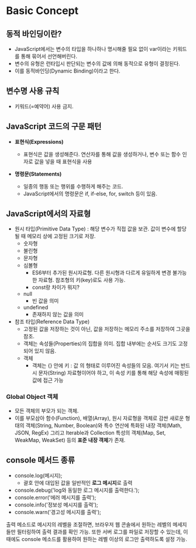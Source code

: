 # Basic Concept

## 동적 바인딩이란?
* JavaScript에서는 변수의 타입을 하나하나 명시해줄 필요 없이 var이라는 키워드를 통해 묶어서 선언해버린다. 
* 변수의 유형은 런타입시 판단되는 변수의 값에 의해 동적으로 유형이 결정된다. 
* 이를 동적바인딩(Dynamic Binding)이라고 한다.

## 변수명 사용 규칙
* 키워드(=예약어) 사용 금지. 

## JavaScript 코드의 구문 패턴
* **표현식(Expressions)**
  * 표현식은 값을 생성해준다. 연산자를 통해 값을 생성하거나, 변수 또는 함수 인자로 값을 넣을 때 표현식을 사용

* **명령문(Statements)**
  * 일종의 행동 또는 행위를 수행하게 해주는 코드. 
  * JavaScript에서의 명령문은 if, if-else, for, switch 등이 있음. 

## JavaScript에서의 자료형
* 원시 타입(Primitive Data Type) : 해당 변수가 직접 값을 보관. 값이 변수에 할당될 때 메모리 상에 고정된 크기로 저장. 
  * 숫자형
  * 불린형
  * 문자형
  * 심볼형
    * ES6부터 추가된 원시자료형. 다른 원시형과 다르게 유일하게 변경 불가능한 자료형. 참조형의 키(key)로도 사용 가능.
    * const랑 차이가 뭐지?
  * null
    * 빈 값을 의미
  * undefined
    * 존재하지 않는 값을 의미 
* 참조 타입(Reference Data Type)
  * 고정된 값을 저장하는 것이 아닌, 값을 저장하는 메모리 주소를 저장하여 그곳을 참조. 
  * 객체는 속성들(Properties)의 집합을 의미. 집합 내부에는 순서도 크기도 고정되어 있지 않음.
  * 객체 
    * 객체는 {} 안에 키 : 값 의 형태로 이루어진 속성들의 모음. 여기서 키는 반드시 문자(String) 자료형이어야 하고, 이 속성 키를 통해 해당 속성에 매핑된 값에 접근 가능

  
### Global Object 객체
  * 모든 객체의 부모가 되는 객체. 
  * 이를 부모삼아 함수(Function), 배열(Array), 원시 자료형을 객체로 감싼 새로운 형태의 객체(String, Number, Boolean)와 특수 연산에 특화된 내장 객체(Math, JSON, RegEx) 그리고 Iterable과 Collection 특성의 객체(Map, Set, WeakMap, WeakSet) 등의 **표준 내장 객체**가 존재.

## console 메서드 종류
* console.log(메시지);
  * 괄호 안에 대입된 값을 일반적인 **로그 메시지**로 출력
* console.debug('log와 동일한 로그 메시지를 출력한다.');
* console.error('에러 메시지를 출력');
* console.info('정보성 메시지를 출력');
* console.warn('경고성 메시지를 출력');

출력 메소드로 메시지의 레벨을 조절하면, 브라우저 웹 콘솔에서 원하는 레벨의 메세지들만 필터링하여 출력 결과를 확인 가능. 
또한 서버 로그를 파일로 저장할 수 있는데, 이때에도 console 메소드를 활용하여 원하는 레벨 이상의 로그만 출력하도록 설정 가능. 